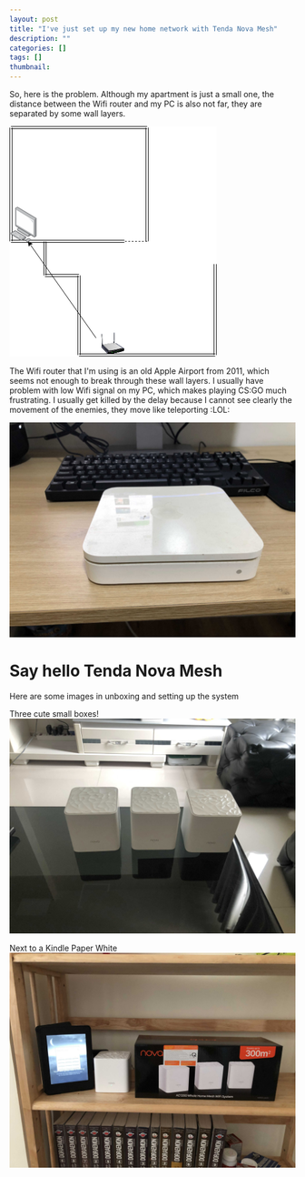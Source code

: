 ```yaml
---
layout: post
title: "I've just set up my new home network with Tenda Nova Mesh"
description: ""
categories: []
tags: []
thumbnail: 
---
```


So, here is the problem. Although my apartment is just a small one, the distance between the Wifi
router and my PC is also not far, they are separated by some wall layers.

![Apartment](/files/2019-10-13-i-just-set-up-my-new-home-network-with-tenda-nova-mesh/room.png)

The Wifi router that I'm using is an old Apple Airport from 2011, which seems not enough to break
through these wall layers. I usually have problem with low Wifi signal on my PC, which makes playing
CS:GO much frustrating. I usually get killed by the delay because I cannot see clearly the movement of
the enemies, they move like teleporting :LOL:

![Apartment](/files/2019-10-13-i-just-set-up-my-new-home-network-with-tenda-nova-mesh/airport.jpg)

# Say hello Tenda Nova Mesh

Here are some images in unboxing and setting up the system

Three cute small boxes!
![Three](/files/2019-10-13-i-just-set-up-my-new-home-network-with-tenda-nova-mesh/three.jpg)

Next to a Kindle Paper White
![Apartment](/files/2019-10-13-i-just-set-up-my-new-home-network-with-tenda-nova-mesh/box.jpg)

